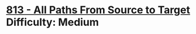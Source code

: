 # [813 - All Paths From Source to Target](https://leetcode.com/problems/all-paths-from-source-to-target/) </br> Difficulty: Medium
